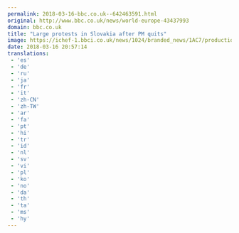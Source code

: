 ```yaml
---
permalink: 2018-03-16-bbc.co.uk--642463591.html
original: http://www.bbc.co.uk/news/world-europe-43437993
domain: bbc.co.uk
title: "Large protests in Slovakia after PM quits"
image: https://ichef-1.bbci.co.uk/news/1024/branded_news/1AC7/production/_100455860_58fc1c4e-ec06-4bb6-8c51-061fce926e86.jpg
date: 2018-03-16 20:57:14
translations: 
 - 'es'
 - 'de'
 - 'ru'
 - 'ja'
 - 'fr'
 - 'it'
 - 'zh-CN'
 - 'zh-TW'
 - 'ar'
 - 'fa'
 - 'pt'
 - 'hi'
 - 'tr'
 - 'id'
 - 'nl'
 - 'sv'
 - 'vi'
 - 'pl'
 - 'ko'
 - 'no'
 - 'da'
 - 'th'
 - 'ta'
 - 'ms'
 - 'hy'
---
```


